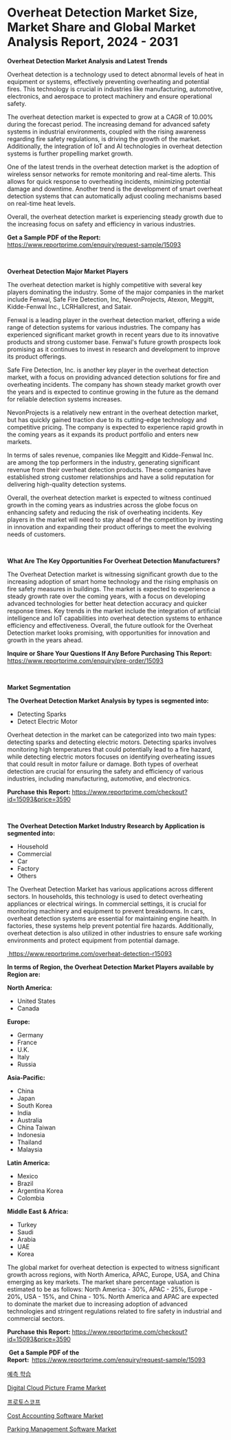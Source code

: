 <p><h1>Overheat Detection Market Size, Market Share and Global Market Analysis Report, 2024 - 2031</h1></p><p><strong>Overheat Detection Market Analysis and Latest Trends</strong></p>
<p><p>Overheat detection is a technology used to detect abnormal levels of heat in equipment or systems, effectively preventing overheating and potential fires. This technology is crucial in industries like manufacturing, automotive, electronics, and aerospace to protect machinery and ensure operational safety.</p><p>The overheat detection market is expected to grow at a CAGR of 10.00% during the forecast period. The increasing demand for advanced safety systems in industrial environments, coupled with the rising awareness regarding fire safety regulations, is driving the growth of the market. Additionally, the integration of IoT and AI technologies in overheat detection systems is further propelling market growth.</p><p>One of the latest trends in the overheat detection market is the adoption of wireless sensor networks for remote monitoring and real-time alerts. This allows for quick response to overheating incidents, minimizing potential damage and downtime. Another trend is the development of smart overheat detection systems that can automatically adjust cooling mechanisms based on real-time heat levels.</p><p>Overall, the overheat detection market is experiencing steady growth due to the increasing focus on safety and efficiency in various industries.</p></p>
<p><strong>Get a Sample PDF of the Report:&nbsp;</strong> <a href="https://www.reportprime.com/enquiry/request-sample/15093">https://www.reportprime.com/enquiry/request-sample/15093</a></p>
<p>&nbsp;</p>
<p><strong>Overheat Detection Major Market Players</strong></p>
<p><p>The overheat detection market is highly competitive with several key players dominating the industry. Some of the major companies in the market include Fenwal, Safe Fire Detection, Inc, NevonProjects, Atexon, Meggitt, Kidde-Fenwal Inc., LCRHallcrest, and Satair. </p><p>Fenwal is a leading player in the overheat detection market, offering a wide range of detection systems for various industries. The company has experienced significant market growth in recent years due to its innovative products and strong customer base. Fenwal's future growth prospects look promising as it continues to invest in research and development to improve its product offerings.</p><p>Safe Fire Detection, Inc. is another key player in the overheat detection market, with a focus on providing advanced detection solutions for fire and overheating incidents. The company has shown steady market growth over the years and is expected to continue growing in the future as the demand for reliable detection systems increases.</p><p>NevonProjects is a relatively new entrant in the overheat detection market, but has quickly gained traction due to its cutting-edge technology and competitive pricing. The company is expected to experience rapid growth in the coming years as it expands its product portfolio and enters new markets.</p><p>In terms of sales revenue, companies like Meggitt and Kidde-Fenwal Inc. are among the top performers in the industry, generating significant revenue from their overheat detection products. These companies have established strong customer relationships and have a solid reputation for delivering high-quality detection systems.</p><p>Overall, the overheat detection market is expected to witness continued growth in the coming years as industries across the globe focus on enhancing safety and reducing the risk of overheating incidents. Key players in the market will need to stay ahead of the competition by investing in innovation and expanding their product offerings to meet the evolving needs of customers.</p></p>
<p>&nbsp;</p>
<p><strong>What Are The Key Opportunities For Overheat Detection Manufacturers?</strong></p>
<p><p>The Overheat Detection market is witnessing significant growth due to the increasing adoption of smart home technology and the rising emphasis on fire safety measures in buildings. The market is expected to experience a steady growth rate over the coming years, with a focus on developing advanced technologies for better heat detection accuracy and quicker response times. Key trends in the market include the integration of artificial intelligence and IoT capabilities into overheat detection systems to enhance efficiency and effectiveness. Overall, the future outlook for the Overheat Detection market looks promising, with opportunities for innovation and growth in the years ahead.</p></p>
<p><strong>Inquire or Share Your Questions If Any Before Purchasing This Report:</strong> <a href="https://www.reportprime.com/enquiry/pre-order/15093">https://www.reportprime.com/enquiry/pre-order/15093</a></p>
<p>&nbsp;</p>
<p><strong>Market Segmentation</strong></p>
<p><strong>The Overheat Detection Market Analysis by types is segmented into:</strong></p>
<p><ul><li>Detecting Sparks</li><li>Detect Electric Motor</li></ul></p>
<p><p>Overheat detection in the market can be categorized into two main types: detecting sparks and detecting electric motors. Detecting sparks involves monitoring high temperatures that could potentially lead to a fire hazard, while detecting electric motors focuses on identifying overheating issues that could result in motor failure or damage. Both types of overheat detection are crucial for ensuring the safety and efficiency of various industries, including manufacturing, automotive, and electronics.</p></p>
<p><strong>Purchase this Report:&nbsp;</strong><a href="https://www.reportprime.com/checkout?id=15093&price=3590">https://www.reportprime.com/checkout?id=15093&price=3590</a></p>
<p>&nbsp;</p>
<p><strong>The Overheat Detection Market Industry Research by Application is segmented into:</strong></p>
<p><ul><li>Household</li><li>Commercial</li><li>Car</li><li>Factory</li><li>Others</li></ul></p>
<p><p>The Overheat Detection Market has various applications across different sectors. In households, this technology is used to detect overheating appliances or electrical wirings. In commercial settings, it is crucial for monitoring machinery and equipment to prevent breakdowns. In cars, overheat detection systems are essential for maintaining engine health. In factories, these systems help prevent potential fire hazards. Additionally, overheat detection is also utilized in other industries to ensure safe working environments and protect equipment from potential damage.</p></p>
<p><a href="https://www.reportprime.com/overheat-detection-r15093">&nbsp;https://www.reportprime.com/overheat-detection-r15093</a></p>
<p><strong>In terms of Region, the Overheat Detection Market Players available by Region are:</strong></p>
<p>
    <p> <strong> North America: </strong>
        <ul>
            <li>United States</li>
            <li>Canada</li>
        </ul>
        </p> 
    <p> <strong> Europe: </strong>
        <ul>
            <li>Germany</li>
            <li>France</li>
            <li>U.K.</li>
            <li>Italy</li>
            <li>Russia</li>
        </ul>
        </p> 
    <p> <strong> Asia-Pacific: </strong>
        <ul>
            <li>China</li>
            <li>Japan</li>
            <li>South Korea</li>
            <li>India</li>
            <li>Australia</li>
            <li>China Taiwan</li>
            <li>Indonesia</li>
            <li>Thailand</li>
            <li>Malaysia</li>
        </ul>
        </p> 
    <p> <strong> Latin America: </strong>
        <ul>
            <li>Mexico</li>
            <li>Brazil</li>
            <li>Argentina Korea</li>
            <li>Colombia</li>
        </ul>
        </p> 
    <p> <strong> Middle East & Africa: </strong>
        <ul>
            <li>Turkey</li>
            <li>Saudi</li>
            <li>Arabia</li>
            <li>UAE</li>
            <li>Korea</li>
        </ul>
    </p>
    </p>
<p><p>The global market for overheat detection is expected to witness significant growth across regions, with North America, APAC, Europe, USA, and China emerging as key markets. The market share percentage valuation is estimated to be as follows: North America - 30%, APAC - 25%, Europe - 20%, USA - 15%, and China - 10%. North America and APAC are expected to dominate the market due to increasing adoption of advanced technologies and stringent regulations related to fire safety in industrial and commercial sectors.</p></p>
<p><strong>Purchase this Report: </strong><a href="https://www.reportprime.com/checkout?id=15093&price=3590">https://www.reportprime.com/checkout?id=15093&price=3590</a></p>
<p>&nbsp;<strong>Get a Sample PDF of the Report:&nbsp;&nbsp;</strong><a href="https://www.reportprime.com/enquiry/request-sample/15093">https://www.reportprime.com/enquiry/request-sample/15093</a></p>
<p><strong></strong></p>
<p><p><a href="https://github.com/Elenrrera7685/Market-Research-Report-List-1/blob/main/168075575845.md">예측 학습</a></p><p><a href="https://www.linkedin.com/pulse/digital-cloud-picture-frame-market-insights-cagr-trends-growth-nybae">Digital Cloud Picture Frame Market</a></p><p><a href="https://github.com/vsn7qpua81q/Market-Research-Report-List-2/blob/main/279271275844.md">프로토스코프</a></p><p><a href="https://github.com/Whitneyboyettebo9kiw7yr13/Market-Research-Report-List-2/blob/main/cost-accounting-software-market.md">Cost Accounting Software Market</a></p><p><a href="https://github.com/sonuprakash1/Market-Research-Report-List-2/blob/main/parking-management-software-market.md">Parking Management Software Market</a></p></p>